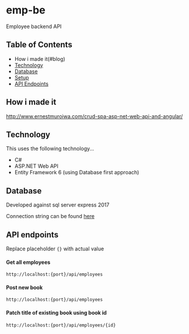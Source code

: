 # emp-be
Employee backend API

## Table of Contents
- How i made it(#blog)
- [Technology](#technology)
- [Database](#database)
- [Setup](#setup)
- [API Endpoints](#apiendpoints)

## How i made it <a id="blog">
http://www.ernestmuroiwa.com/crud-spa-asp-net-web-api-and-angular/

## Technology <a id="technology">
This uses the following technology...

- C#
- ASP.NET Web API
- Entity Framework 6 (using Database first approach)

## Database <a id="database">
Developed against sql server express 2017

Connection string can be found [here](https://github.com/emuroiwa/emp-be/blob/master/emp-be/Web.config "Web.Config file")


## API endpoints <a id="apiendpoints">
Replace placeholder `{}` with actual value

#### Get all employees

`http://localhost:{port}/api/employees`


#### Post new book

`http://localhost:{port}/api/employees`


#### Patch title of existing book using book id

`http://localhost:{port}/api/employees/{id}`
